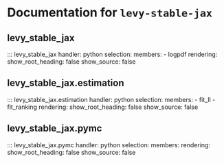 # Documentation for `levy-stable-jax`

## levy_stable_jax

::: levy_stable_jax
    handler: python
    selection:
      members:
        - logpdf
    rendering:
      show_root_heading: false
      show_source: false

## levy_stable_jax.estimation


::: levy_stable_jax.estimation
    handler: python
    selection:
      members:
        - fit_ll
        - fit_ranking
    rendering:
      show_root_heading: false
      show_source: false

## levy_stable_jax.pymc


::: levy_stable_jax.pymc
    handler: python
    selection:
      members:
    rendering:
      show_root_heading: false
      show_source: false
